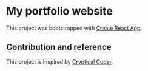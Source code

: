 # My portfolio website

This project was bootstrapped with [Create React App](https://github.com/facebook/create-react-app).

## Contribution and reference

This project is inspired by [Cryptical Coder](https://www.youtube.com/watch?v=3aCoZudPEKE&t=3564s).
